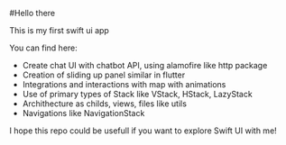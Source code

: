 #Hello there

This is my first swift ui app

You can find here:
  - Create chat UI with chatbot API, using alamofire like http package
  - Creation of sliding up panel similar in flutter
  - Integrations and interactions with map with animations
  - Use of primary types of Stack like VStack, HStack, LazyStack
  - Archithecture as childs, views, files like utils
  - Navigations like NavigationStack

I hope this repo could be usefull if you want to explore Swift UI with me!
